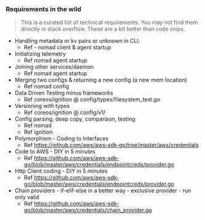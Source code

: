 ### Requirements in the wild

> This is a curated list of technical requirements. You may not
find them directly in stack overflow. These are a bit better than
code snips.

- Handling metadata or kv pairs or unknown in CLI. 
  - Ref - nomad client & agent startup
- Initializing telemetry
  - Ref nomad agent startup
- Joining other services/daemon
  - Ref nomad agent startup
- Merging two configs & returning a new config (a new mem location)
  - Ref nomad config
- Data Driven Testing minus frameworks
  - Ref coreos/ignition @ config/types/filesystem_test.go
- Versioning with types
  - Ref coreos/ignition @ config/v1/
- Config parsing, deep copy, comparison, testing
  - Ref nomad
  - Ref ignition
- Polymorphism - Coding to Interfaces
  - Ref https://github.com/aws/aws-sdk-go/tree/master/aws/credentials
- Code to AWS - DIY in 5 minutes
  - Ref https://github.com/aws/aws-sdk-go/blob/master/aws/credentials/endpointcreds/provider.go
- Http Client coding - DIY in 5 minutes
  - Ref https://github.com/aws/aws-sdk-go/blob/master/aws/credentials/endpointcreds/provider.go
- Chain providers - if-elif-else in a better way - exclusive provider - run only valid
  - Ref https://github.com/aws/aws-sdk-go/blob/master/aws/credentials/chain_provider.go
